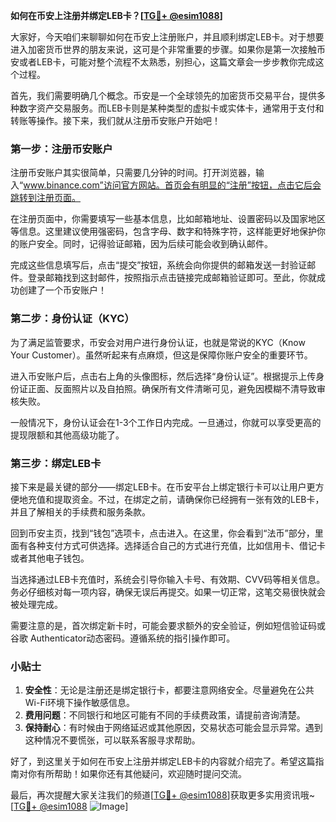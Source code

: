 **如何在币安上注册并绑定LEB卡？[[TG💪+ @esim1088](https://t.me/s/esim1088)]**

大家好，今天咱们来聊聊如何在币安上注册账户，并且顺利绑定LEB卡。对于想要进入加密货币世界的朋友来说，这可是个非常重要的步骤。如果你是第一次接触币安或者LEB卡，可能对整个流程不太熟悉，别担心，这篇文章会一步步教你完成这个过程。

首先，我们需要明确几个概念。币安是一个全球领先的加密货币交易平台，提供多种数字资产交易服务。而LEB卡则是某种类型的虚拟卡或实体卡，通常用于支付和转账等操作。接下来，我们就从注册币安账户开始吧！

### 第一步：注册币安账户

注册币安账户其实很简单，只需要几分钟的时间。打开浏览器，输入“www.binance.com”访问官方网站。首页会有明显的“注册”按钮，点击它后会跳转到注册页面。

在注册页面中，你需要填写一些基本信息，比如邮箱地址、设置密码以及国家地区等信息。这里建议使用强密码，包含字母、数字和特殊字符，这样能更好地保护你的账户安全。同时，记得验证邮箱，因为后续可能会收到确认邮件。

完成这些信息填写后，点击“提交”按钮，系统会向你提供的邮箱发送一封验证邮件。登录邮箱找到这封邮件，按照指示点击链接完成邮箱验证即可。至此，你就成功创建了一个币安账户！

### 第二步：身份认证（KYC）

为了满足监管要求，币安会对用户进行身份认证，也就是常说的KYC（Know Your Customer）。虽然听起来有点麻烦，但这是保障你账户安全的重要环节。

进入币安账户后，点击右上角的头像图标，然后选择“身份认证”。根据提示上传身份证正面、反面照片以及自拍照。确保所有文件清晰可见，避免因模糊不清导致审核失败。

一般情况下，身份认证会在1-3个工作日内完成。一旦通过，你就可以享受更高的提现限额和其他高级功能了。

### 第三步：绑定LEB卡

接下来是最关键的部分——绑定LEB卡。在币安平台上绑定银行卡可以让用户更方便地充值和提取资金。不过，在绑定之前，请确保你已经拥有一张有效的LEB卡，并且了解相关的手续费和服务条款。

回到币安主页，找到“钱包”选项卡，点击进入。在这里，你会看到“法币”部分，里面有各种支付方式可供选择。选择适合自己的方式进行充值，比如信用卡、借记卡或者其他电子钱包。

当选择通过LEB卡充值时，系统会引导你输入卡号、有效期、CVV码等相关信息。务必仔细核对每一项内容，确保无误后再提交。如果一切正常，这笔交易很快就会被处理完成。

需要注意的是，首次绑定新卡时，可能会要求额外的安全验证，例如短信验证码或谷歌 Authenticator动态密码。遵循系统的指引操作即可。

### 小贴士

1. **安全性**：无论是注册还是绑定银行卡，都要注意网络安全。尽量避免在公共Wi-Fi环境下操作敏感信息。
2. **费用问题**：不同银行和地区可能有不同的手续费政策，请提前咨询清楚。
3. **保持耐心**：有时候由于网络延迟或其他原因，交易状态可能会显示异常。遇到这种情况不要慌张，可以联系客服寻求帮助。

好了，到这里关于如何在币安上注册并绑定LEB卡的内容就介绍完了。希望这篇指南对你有所帮助！如果你还有其他疑问，欢迎随时提问交流。

最后，再次提醒大家关注我们的频道[[TG💪+ @esim1088](https://t.me/s/esim1088)]获取更多实用资讯哦~ [[TG💪+ @esim1088](https://t.me/s/esim1088) ![Image](https://i.postimg.cc/4NQfJmqS/Snipaste-2025-05-13-00-14-12.png)]